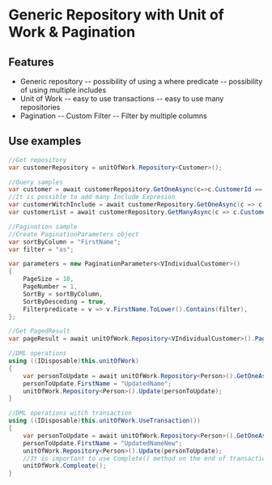 # Generic Repository with Unit of Work & Pagination

## Features
- Generic repository
-- possibility of using a where predicate
-- possibility of using multiple includes
- Unit of Work
-- easy to use transactions
-- easy to use many repositories
- Pagination 
-- Custom Filter
-- Filter by multiple columns

## Use examples
```cs
//Get repository
var customerRepository = unitOfWork.Repository<Customer>();

//Query samples
var customer = await customerRepository.GetOneAsync(c=>c.CustomerId == 1);
//It is possible to add many Include Expresion
var customerWitchInclude = await customerRepository.GetOneAsync(c => c.CustomerId == 1, c=>c.Store);
var customerList = await customerRepository.GetManyAsync(c => c.CustomerId <= 10);

//Pagination sample 
//Create PaginationParameters object
var sortByColumn = "FirstName";
var filter = "as";

var parameters = new PaginationParameters<VIndividualCustomer>()
{
    PageSize = 10,
    PageNumber = 1,
    SortBy = sortByColumn,
    SortByDesceding = true,
    Filterpredicate = v => v.FirstName.ToLower().Contains(filter),
};

//Get PagedResult 
var pageResult = await unitOfWork.Repository<VIndividualCustomer>().Pagination(parameters);

//DML operations 
using ((IDisposable)this.unitOfWork)
{
    var personToUpdate = await unitOfWork.Repository<Person>().GetOneAsync(p => p.BusinessEntityId == 1);
    personToUpdate.FirstName = "UpdatedName";
    unitOfWork.Repository<Person>().Update(personToUpdate);
}

//DML operations witch transaction 
using ((IDisposable)this.unitOfWork.UseTransaction())
{
    var personToUpdate = await unitOfWork.Repository<Person>().GetOneAsync(p => p.BusinessEntityId == 2);
    personToUpdate.FirstName = "UpdatedNameNew";
    unitOfWork.Repository<Person>().Update(personToUpdate);
    //It is important to use Complete() method on the end of transaction.
    unitOfWork.Compleate();
}
```
